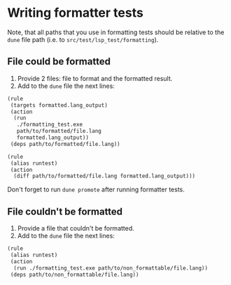 # Writing formatter tests
Note, that all paths that you use in formatting tests should be relative to the `dune` file path (i.e. to `src/test/lsp_test/formatting`).

## File could be formatted
1. Provide 2 files: file to format and the formatted result.
2. Add to the `dune` file the next lines:
```lisp
(rule
 (targets formatted.lang_output)
 (action
  (run
   ./formatting_test.exe
   path/to/formatted/file.lang
   formatted.lang_output))
 (deps path/to/formatted/file.lang))

(rule
 (alias runtest)
 (action
  (diff path/to/formatted/file.lang formatted.lang_output)))
```
Don't forget to run `dune promote` after running formatter tests.

## File couldn't be formatted
1. Provide a file that couldn't be formatted.
2. Add to the `dune` file the next lines:
```lisp
(rule
 (alias runtest)
 (action
  (run ./formatting_test.exe path/to/non_formattable/file.lang))
 (deps path/to/non_formattable/file.lang))
```
